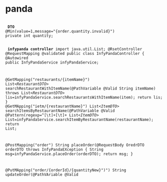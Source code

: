 # panda
<p> <code> 
<b> DTO </b>
@Min(value=1,message="{order.quantity.invalid}")
private int quantity;

<b> infypanda controller</b>
import java.util.List;
@RsetController
@RequestMapping
@validated
public class InfyPandaController {
  @Autowired
  public InfyPandaService infyPandaService;

  @GetMapping("restaurants/{itemName}")
  List<*RestaurantDTO*> searchRestaurantWithItemName(@PathVariable @Valid String itemName) throws
    List<*RestaurantDTO*> lis=infyPandaService.searchRestaurantsWithItemName(item);
    return lis;
  }
  @GetMApping("ietm/{restaurantName}")
  List<*ItemDTO*> searchItemsByRestaurantName(@PathVariable @Valid @Pattern(regexp=^[\t]+[\t]+
    List<*ItemDTO*> List=infyPandaService.searchItemByRestaurantName(restaurantName);
    return List;

  @PostMapping("order")
  String placeOrder(@RequestBody OredrDTO orderDTO throws InfyPandaEXception {
    String msg=infyPandaService.placeOrder(orderDTO);
    return msg;
  }
    
  @PutMApping("order/{orderId}/{quantityNew}")")
  String updateOrder(@PathVAriable @Valid 











  
</code></p>
